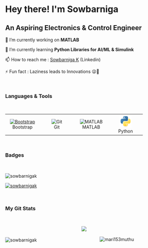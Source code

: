 <h1>Hey there! I'm Sowbarniga</h1>
<h2>An Aspiring Electronics & Control Engineer </h2>

🔭 I’m currently working on **MATLAB**

🌱 I’m currently learning **Python Libraries for AI/ML & Simulink**

<!-- 👯 I’m looking to collaborate on ... -->

<!--🤔 I’m looking for help with ... -->

<!--💬 Discuss with me about -->

📫 How to reach me : [Sowbarniga K](https://www.linkedin.com/in/sowbarniga-k-2b6138210/) (Linkedin)

⚡ Fun fact : Laziness leads to Innovations 😜🤭

<br>
<h3>Languages & Tools</h3>
<br>
<table>
  <tr>
    <td align="center"  width="96">
      <a href="#macropower-tech">
        <img src="https://seeklogo.com/images/B/bootstrap-logo-3C30FB2A16-seeklogo.com.png" width="48" height="48" alt="Bootstrap" />
      </a>
      <br>Bootstrap
    </td>
    <td align="center" width="96">
      <a>
        <img src="https://www.vectorlogo.zone/logos/git-scm/git-scm-icon.svg" width="48" height="48" alt="Git" />
      </a>
      <br>Git
    </td>
    <td align="center" width="96">
      <a>
        <img src="https://seeklogo.com/images/M/matlab-logo-AE6C96A5DD-seeklogo.com.png" width="48" height="48" alt="MATLAB" />
      </a>
      <br>MATLAB
    </td>
    <td align="center" width="96">
      <a> <img src="https://raw.githubusercontent.com/devicons/devicon/master/icons/python/python-original.svg" alt="Python" width="40" height="40"/> </a>
      <br>Python
    </td>
    
  </tr>
</table>

<br>
<h3>Badges</h3>
<br>
<p align="left"> <img src="https://komarev.com/ghpvc/?username=sowbarnigak&label=Profile%20views&color=0e75b6&style=flat" alt="sowbarnigak" /> </p>
<p align="left"> <a href="https://github.com/ryo-ma/github-profile-trophy"><img src="https://github-profile-trophy.vercel.app/?username=sowbarnigak" alt="sowbarnigak" /></a> </p>

<br>
<h3>My Git Stats</h3>
<br>
<p align="center"> <img src="https://github-readme-stats.vercel.app/api?username=sowbarnigak&show_icons=true&theme=tokyonight&count_private=true&include_all_commits=true" />
<p><img align="right"width="40%" height="200"src="https://github-readme-stats.vercel.app/api/top-langs?username=sowbarnigak&show_icons=true&locale=en&layout=compact&theme=tokyonight" alt="mari153muthu" /></p> 
<p><img align="center" width="48%" height="200" src="https://github-readme-streak-stats.herokuapp.com/?user=sowbarnigak&theme=tokyonight" alt="sowbarnigak" /></p>
